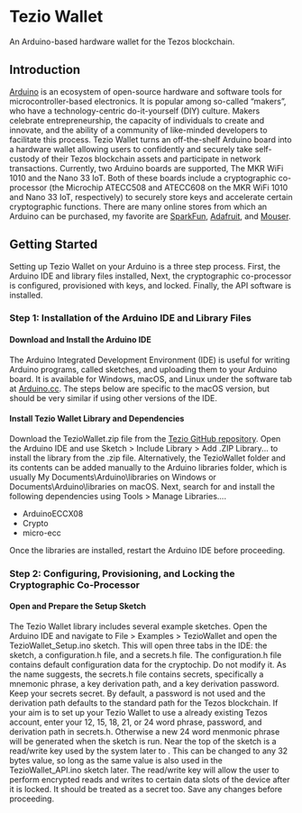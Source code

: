 # Tezio Wallet

An Arduino-based hardware wallet for the Tezos blockchain. 

## Introduction

[Arduino](http://www.arduino.cc) is an ecosystem of open-source hardware and software tools for microcontroller-based electronics. It is popular among so-called “makers”, who have a technology-centric do-it-yourself (DIY) culture. Makers celebrate entrepreneurship, the capacity of individuals to create and innovate, and the ability of a community of like-minded developers to facilitate this process. Tezio Wallet turns an off-the-shelf Arduino board into a hardware wallet allowing users to confidently and securely take self-custody of their Tezos blockchain assets and participate in network transactions. Currently, two Arduino boards are supported, The MKR WiFi 1010 and the Nano 33 IoT. Both of these boards include a cryptographic co-processor (the Microchip ATECC508 and ATECC608 on the MKR WiFi 1010 and Nano 33 IoT, respectively) to securely store keys and accelerate certain cryptographic functions. There are many online stores from which an Arduino can be purchased, my favorite are [SparkFun](http://www.sparkfun.com), [Adafruit](http://www.adafruit.com), and [Mouser](http://www.mouser.com).

## Getting Started

Setting up Tezio Wallet on your Arduino is a three step process. First, the Arduino IDE and library files installed, Next, the cryptographic co-processor is configured, provisioned with keys, and locked. Finally, the API software is installed.

### Step 1: Installation of the Arduino IDE and Library Files

#### Download and Install the Arduino IDE

The Arduino Integrated Development Environment (IDE) is useful for writing Arduino programs, called sketches, and uploading them to your Arduino board. It is available for Windows, macOS, and Linux under the software tab at [Arduino.cc](http://www.arduino.cc). The steps below are specific to the macOS version, but should be very similar if using other versions of the IDE. 

#### Install Tezio Wallet Library and Dependencies

Download the TezioWallet.zip file from the [Tezio GitHub repository](https://github.com/prof-groff/tezio/tree/main/arduino). Open the Arduino IDE and use Sketch > Include Library > Add .ZIP Library... to install the library from the .zip file. Alternatively, the TezioWallet folder and its contents can be added manually to the Arduino libraries folder, which is usually My Documents\Arduino\libraries on Windows or Documents\Arduino\libraries on macOS. Next,  search for and install the following dependencies using Tools > Manage Libraries....

- ArduinoECCX08
- Crypto
- micro-ecc

Once the libraries are installed, restart the Arduino IDE before proceeding.

### Step 2: Configuring, Provisioning, and Locking the Cryptographic Co-Processor

#### Open and Prepare the Setup Sketch

The Tezio Wallet library includes several example sketches. Open the Arduino IDE and navigate to File > Examples > TezioWallet and open the TezioWallet_Setup.ino sketch. This will open three tabs in the IDE: the sketch, a configuration.h file, and a secrets.h file. The configuration.h file contains default configuration data for the cryptochip. Do not modify it. As the name suggests, the secrets.h file contains secrets, specifically a mnemonic phrase, a key derivation path, and a key derivation password. Keep your secrets secret. By default, a password is not used and the derivation path defaults to the standard path for the Tezos blockchain. If your aim is to set up your Tezio Wallet to use a already existing Tezos account, enter your 12, 15, 18, 21, or 24 word phrase, password, and derivation path in secrets.h. Otherwise a new 24 word menmonic phrase will be generated when the sketch is run. Near the top of the sketch is a read/write key used by the system later to . This can be changed to any 32 bytes value, so long as the same value is also used in the TezioWallet_API.ino sketch later. The read/write key will allow the user to perform encrypted reads and writes to certain data slots of the device after it is locked. It should be treated as a secret too. Save any changes before proceeding.
